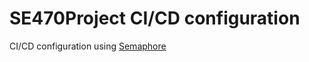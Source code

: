 # SE470Project CI/CD configuration 
CI/CD configuration using [Semaphore](https://semaphoreci.com/)
